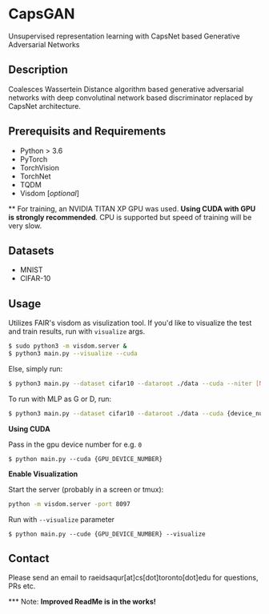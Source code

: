 # CapsGAN 
Unsupervised representation learning with CapsNet based Generative Adversarial Networks


## Description

Coalesces Wassertein Distance algorithm based generative adversarial networks with deep convolutinal network based discriminator replaced by CapsNet architecture.

## Prerequisits and Requirements

* Python > 3.6
* PyTorch
* TorchVision
* TorchNet
* TQDM
* Visdom [_optional_]

** For training, an NVIDIA TITAN XP GPU was used. __Using CUDA with GPU is strongly recommended__. CPU is supported but speed of training will be very slow.

## Datasets

* MNIST
* CIFAR-10

## Usage

Utilizes FAIR's visdom as visulization tool. If you'd like to visualize the test and train results, run with `visualize` args. 

```bash
$ sudo python3 -m visdom.server &
$ python3 main.py --visualize --cuda
```

Else, simply run:

```bash
$ python3 main.py --dataset cifar10 --dataroot ./data --cuda --niter [NUM_EPOCHS] --
```

To run with MLP as G or D, run:
```bash
$ python3 main.py --dataset cifar10 --dataroot ./data --cuda {device_num} --experiment {Name} --mlp_G --ngf 512
```

__Using CUDA__

Pass in the gpu device number for e.g. `0`
```
$ python main.py --cuda {GPU_DEVICE_NUMBER}
```

__Enable Visualization__

Start the server (probably in a screen or tmux):
```bash
python -m visdom.server -port 8097
```

Run with `--visualize` parameter
```
$ python main.py --cude {GPU_DEVICE_NUMBER} --visualize
```


## Contact
Please send an email to raeidsaqur[at]cs[dot]toronto[dot]edu for questions, PRs etc.

*** Note: __Improved ReadMe is in the works!__ 





